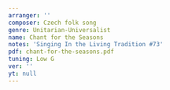```yaml
---
arranger: ''
composer: Czech folk song
genre: Unitarian-Universalist
name: Chant for the Seasons
notes: 'Singing In the Living Tradition #73'
pdf: chant-for-the-seasons.pdf
tuning: Low G
ver: ''
yt: null
---
```

